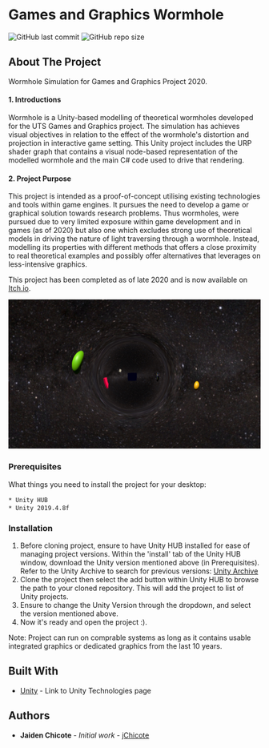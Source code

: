 # Games and Graphics Wormhole

![GitHub last commit](https://img.shields.io/github/last-commit/jChicote/GG_Wormhole)
![GitHub repo size](https://img.shields.io/github/repo-size/jChicote/GG_Wormhole)

<!-- ABOUT THE PROJECT -->
## About The Project
Wormhole Simulation for Games and Graphics Project 2020.

#### 1. Introductions

Wormhole is a Unity-based modelling of theoretical wormholes developed for the UTS Games and Graphics project. 
The simulation has achieves visual objectives in relation to the effect of the wormhole's distortion and projection 
in interactive game setting. This Unity project includes the URP shader graph that contains a visual node-based representation 
of the modelled wormhole and the main C# code used to drive that rendering.

#### 2. Project Purpose

This project is intended as a proof-of-concept utilising existing technologies and tools within game engines. 
It pursues the need to develop a game or graphical solution towards research problems. Thus wormholes, were pursued 
due to very limited exposure within game development and in games (as of 2020) but also one which excludes strong use 
of theoretical models in driving the nature of light traversing through a wormhole. Instead, modelling its properties 
with different methods that offers a close proximity to real theoretical examples and possibly offer alternatives that 
leverages on less-intensive graphics.

This project has been completed as of late 2020 and is now available on [Itch.io](https://jaidenchicote.itch.io/games-graphics-wormholes).

![Example Photo 1](images/wormhole_test.png "Dev Test Screenshot")

### Prerequisites

What things you need to install the project for your desktop:

```
* Unity HUB
* Unity 2019.4.8f
```

### Installation

1. Before cloning project, ensure to have Unity HUB installed for ease of managing project versions. Within the 'install' tab of the Unity HUB window,
download the Unity version mentioned above (in Prerequisites). Refer to the Unity Archive to search for previous versions: [Unity Archive](https://unity3d.com/get-unity/download/archive)
2. Clone the project then select the add button within Unity HUB to browse the path to your cloned repository. This will add the project to list of Unity projects.
3. Ensure to change the Unity Version through the dropdown, and select the version mentioned above.
4. Now it's ready and open the project :).

Note: Project can run on comprable systems as long as it contains usable integrated graphics or dedicated graphics from the last 10 years.

## Built With

* [Unity](https://unity.com/) - Link to Unity Technologies page

## Authors

* **Jaiden Chicote** - *Initial work* - [jChicote](https://github.com/jChicote)